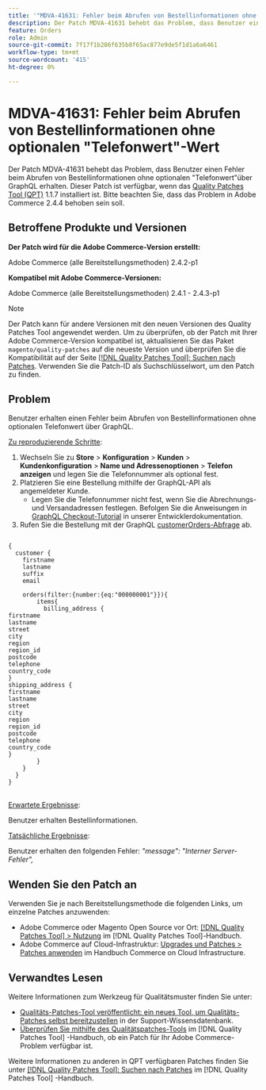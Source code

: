 ```yaml
---
title: '"MDVA-41631: Fehler beim Abrufen von Bestellinformationen ohne optionalen "Telefonwert"-Wert'
description: Der Patch MDVA-41631 behebt das Problem, dass Benutzer einen Fehler beim Abrufen von Bestellinformationen ohne optionalen "Telefonwert"über GraphQL erhalten. Dieser Patch ist verfügbar, wenn das [Quality Patches Tool (QPT)](https://experienceleague.adobe.com/en/docs/commerce-knowledge-base/kb/announcements/commerce-announcements/magento-quality-patches-released-new-tool-to-self-serve-quality-patches) 1.1.7 installiert ist. Bitte beachten Sie, dass das Problem in Adobe Commerce 2.4.4 behoben sein soll.
feature: Orders
role: Admin
source-git-commit: 7f17f1b286f635b8f65ac877e9de5f1d1a6a6461
workflow-type: tm+mt
source-wordcount: '415'
ht-degree: 0%

---
```


# MDVA-41631: Fehler beim Abrufen von Bestellinformationen ohne optionalen &quot;Telefonwert&quot;-Wert

Der Patch MDVA-41631 behebt das Problem, dass Benutzer einen Fehler beim Abrufen von Bestellinformationen ohne optionalen &quot;Telefonwert&quot;über GraphQL erhalten. Dieser Patch ist verfügbar, wenn das [Quality Patches Tool (QPT)](https://experienceleague.adobe.com/en/docs/commerce-knowledge-base/kb/announcements/commerce-announcements/magento-quality-patches-released-new-tool-to-self-serve-quality-patches) 1.1.7 installiert ist. Bitte beachten Sie, dass das Problem in Adobe Commerce 2.4.4 behoben sein soll.

## Betroffene Produkte und Versionen

**Der Patch wird für die Adobe Commerce-Version erstellt:**

Adobe Commerce (alle Bereitstellungsmethoden) 2.4.2-p1

**Kompatibel mit Adobe Commerce-Versionen:**

Adobe Commerce (alle Bereitstellungsmethoden) 2.4.1 - 2.4.3-p1

>[!NOTE]
>
>Der Patch kann für andere Versionen mit den neuen Versionen des Quality Patches Tool angewendet werden. Um zu überprüfen, ob der Patch mit Ihrer Adobe Commerce-Version kompatibel ist, aktualisieren Sie das Paket `magento/quality-patches` auf die neueste Version und überprüfen Sie die Kompatibilität auf der Seite [[!DNL Quality Patches Tool]: Suchen nach Patches](https://experienceleague.adobe.com/en/docs/commerce-knowledge-base/kb/announcements/commerce-announcements/magento-quality-patches-released-new-tool-to-self-serve-quality-patches). Verwenden Sie die Patch-ID als Suchschlüsselwort, um den Patch zu finden.

## Problem

Benutzer erhalten einen Fehler beim Abrufen von Bestellinformationen ohne optionalen Telefonwert über GraphQL.

<u>Zu reproduzierende Schritte</u>:

1. Wechseln Sie zu **Store** > **Konfiguration** > **Kunden** > **Kundenkonfiguration** > **Name und Adressenoptionen** > **Telefon anzeigen** und legen Sie die Telefonnummer als optional fest.
1. Platzieren Sie eine Bestellung mithilfe der GraphQL-API als angemeldeter Kunde.
   * Legen Sie die Telefonnummer nicht fest, wenn Sie die Abrechnungs- und Versandadressen festlegen. Befolgen Sie die Anweisungen in [GraphQL Checkout-Tutorial](https://devdocs.magento.com/guides/v2.4/graphql/tutorials/checkout/checkout-customer.html) in unserer Entwicklerdokumentation.
1. Rufen Sie die Bestellung mit der GraphQL [customerOrders-Abfrage](https://devdocs.magento.com/guides/v2.4/graphql/queries/customer-orders.html) ab.

<pre>
<code class="language-graphql">
{
  customer {
    firstname
    lastname
    suffix
    email

    orders(filter:{number:{eq:"000000001"}}){
        items{
          billing_address {
firstname
lastname
street
city
region
region_id
postcode
telephone
country_code
}
shipping_address {
firstname
lastname
street
city
region
region_id
postcode
telephone
country_code
}
        }
    }
  }
}
</code>
</pre>

<u>Erwartete Ergebnisse</u>:

Benutzer erhalten Bestellinformationen.

<u>Tatsächliche Ergebnisse</u>:

Benutzer erhalten den folgenden Fehler: *&quot;message&quot;: &quot;Interner Server-Fehler&quot;,*

## Wenden Sie den Patch an

Verwenden Sie je nach Bereitstellungsmethode die folgenden Links, um einzelne Patches anzuwenden:

* Adobe Commerce oder Magento Open Source vor Ort: [[!DNL Quality Patches Tool] > Nutzung](/help/tools/quality-patches-tool/usage.md) im [!DNL Quality Patches Tool]-Handbuch.
* Adobe Commerce auf Cloud-Infrastruktur: [Upgrades und Patches > Patches anwenden](https://experienceleague.adobe.com/docs/commerce-cloud-service/user-guide/develop/upgrade/apply-patches.html) im Handbuch Commerce on Cloud Infrastructure.

## Verwandtes Lesen

Weitere Informationen zum Werkzeug für Qualitätsmuster finden Sie unter:

* [Qualitäts-Patches-Tool veröffentlicht: ein neues Tool, um Qualitäts-Patches selbst bereitzustellen](https://experienceleague.adobe.com/en/docs/commerce-knowledge-base/kb/announcements/commerce-announcements/magento-quality-patches-released-new-tool-to-self-serve-quality-patches) in der Support-Wissensdatenbank.
* [Überprüfen Sie mithilfe des Qualitätspatches-Tools](/help/tools/quality-patches-tool/patches-available-in-qpt/check-patch-for-magento-issue-with-magento-quality-patches.md) im [!DNL Quality Patches Tool] -Handbuch, ob ein Patch für Ihr Adobe Commerce-Problem verfügbar ist.

Weitere Informationen zu anderen in QPT verfügbaren Patches finden Sie unter [[!DNL Quality Patches Tool]: Suchen nach Patches](https://experienceleague.adobe.com/tools/commerce-quality-patches/index.html) im [!DNL Quality Patches Tool] -Handbuch.
